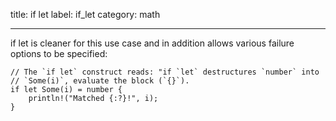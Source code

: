 title: if let
label: if_let
category: math

---

if let is cleaner for this use case and in addition allows various failure options to be specified:

```
// The `if let` construct reads: "if `let` destructures `number` into
// `Some(i)`, evaluate the block (`{}`).
if let Some(i) = number {
    println!("Matched {:?}!", i);
}
```
